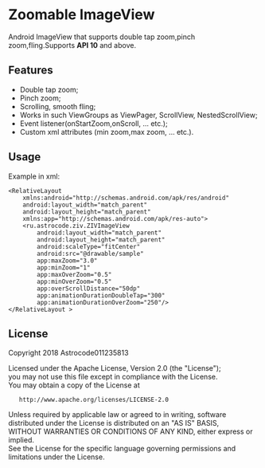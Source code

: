 # Zoomable ImageView

Android ImageView that supports double tap zoom,pinch zoom,fling.Supports **API 10** and above.

## Features

- Double tap zoom;
- Pinch zoom;
- Scrolling, smooth fling;
- Works in such ViewGroups as ViewPager, ScrollView, NestedScrollView;
- Event listener(onStartZoom,onScroll, ... etc.);
- Custom xml attributes (min zoom,max zoom, ... etc.).

## Usage

Example in xml:

    <RelativeLayout 
        xmlns:android="http://schemas.android.com/apk/res/android"
        android:layout_width="match_parent"
        android:layout_height="match_parent"
        xmlns:app="http://schemas.android.com/apk/res-auto">
        <ru.astrocode.ziv.ZIVImageView
            android:layout_width="match_parent"
            android:layout_height="match_parent"
            android:scaleType="fitCenter"
            android:src="@drawable/sample"
            app:maxZoom="3.0"
            app:minZoom="1"
            app:maxOverZoom="0.5"
            app:minOverZoom="0.5"
            app:overScrollDistance="50dp"
            app:animationDurationDoubleTap="300"
            app:animationDurationOverZoom="250"/>
    </RelativeLayout >

## License

Copyright 2018 Astrocode011235813

   Licensed under the Apache License, Version 2.0 (the "License");  
   you may not use this file except in compliance with the License.  
   You may obtain a copy of the License at

       http://www.apache.org/licenses/LICENSE-2.0

   Unless required by applicable law or agreed to in writing, software  
   distributed under the License is distributed on an "AS IS" BASIS,  
   WITHOUT WARRANTIES OR CONDITIONS OF ANY KIND, either express or implied.  
   See the License for the specific language governing permissions and  
   limitations under the License.